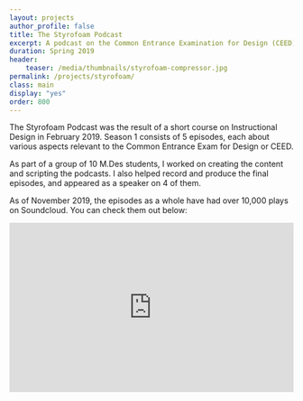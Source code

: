```yaml
---
layout: projects
author_profile: false
title: The Styrofoam Podcast
excerpt: A podcast on the Common Entrance Examination for Design (CEED).
duration: Spring 2019
header:
    teaser: /media/thumbnails/styrofoam-compressor.jpg
permalink: /projects/styrofoam/
class: main
display: "yes"
order: 800
---
```


The Styrofoam Podcast was the result of a short course on Instructional Design in February 2019. 
Season 1 consists of 5 episodes, each about various aspects relevant to the Common Entrance Exam for Design or CEED.

As part of a group of 10 M.Des students, I worked on creating the content and scripting the podcasts. I also helped record and produce the final episodes, and appeared as a speaker on 4 of them.

As of November 2019, the episodes as a whole have had over 10,000 plays on Soundcloud. You can check them out below:


<iframe width="100%" height="300" scrolling="no" frameborder="no" allow="autoplay" src="https://w.soundcloud.com/player/?url=https%3A//api.soundcloud.com/users/609907578&color=%23ff5500&auto_play=false&hide_related=false&show_comments=true&show_user=true&show_reposts=false&show_teaser=true&visual=true"></iframe>





